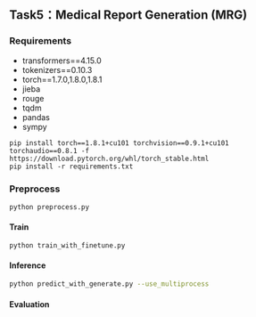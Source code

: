 ## Task5：Medical Report Generation (MRG)

### Requirements

- transformers==4.15.0  
- tokenizers==0.10.3  
- torch==1.7.0,1.8.0,1.8.1
- jieba
- rouge
- tqdm
- pandas 
- sympy

```shell
pip install torch==1.8.1+cu101 torchvision==0.9.1+cu101 torchaudio==0.8.1 -f https://download.pytorch.org/whl/torch_stable.html
pip install -r requirements.txt
```

### Preprocess 

```shell
python preprocess.py
```

#### Train

```shell
python train_with_finetune.py
```

#### Inference

```bash
python predict_with_generate.py --use_multiprocess
 ```

#### Evaluation
